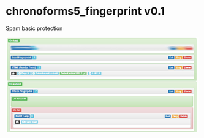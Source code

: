 # chronoforms5_fingerprint v0.1
Spam basic protection

![chronoforms5 setup](https://raw.githubusercontent.com/PavelPronskiy/chronoforms5_fingerprint/master/chronoforms5_fingerprint.jpg)
